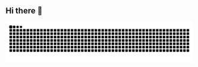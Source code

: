 ## Hi there 👋

<!--
**AdrianousDev/AdrianousDev** is a ✨ _special_ ✨ repository because its `README.md` (this file) appears on your GitHub profile.

Here are some ideas to get you started:

- 🔭 I’m currently working on ...
- 🌱 I’m currently learning ...
- 👯 I’m looking to collaborate on ...
- 🤔 I’m looking for help with ...
- 💬 Ask me about ...
- 📫 How to reach me: ...
- 😄 Pronouns: ...
- ⚡ Fun fact: ...
-->

<picture align="center">
  <source media="(prefers-color-scheme: dark)" srcset="https://raw.githubusercontent.com/AdrianousDev/AdrianousDev/output/github-contribution-grid-snake-dark.svg">
  <source media="(prefers-color-scheme: light)" srcset="https://raw.githubusercontent.com/AdrianousDev/AdrianousDev/output/github-contribution-grid-snake-dark.svg">
  <img align="center" alt="github contribution grid snake animation" src="https://raw.githubusercontent.com/AdrianousDev/AdrianousDev/output/github-contribution-grid-snake.svg">
</picture>
